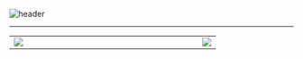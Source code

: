 ![header](https://capsule-render.vercel.app/api?type=venom&height=300&color=gradient&text=I'm%20just...%20just%20a%20developer.&fontSize=35&fontColor=f08080)

---

<table>
  <colgroup>
    <col />
    <col />
  </colgroup>
  <tr>
    <td><img src="https://github-readme-stats.vercel.app/api?username=Doneformee"></td>
    <td style="padding-left: 310px;"><img src="https://github-readme-stats.vercel.app/api/top-langs/?username=Doneformee&layout=compact"></td>  
  </tr>
</table>
